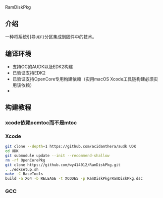RamDiskPkg
## 介绍

一种将系统引导`UEFI`分区集成到固件中的技术。

## 编译环境
- 支持OC的AUDK以及EDK2构建
- 已验证支持EDK2
- 已验证支持OpenCore专用构建依赖（实用macOS Xcode工具链构建必须实用该依赖）
- 
## 构建教程
### xcode依赖ocmtoc而不是mtoc
### Xcode
```bash
git clone --depth=1 https://github.com/acidanthera/audk UDK 
cd UDK 
git submodule update --init --recommend-shallow 
rm -rf OpenCorePkg 
git clone https://github.com/wy414012/RamDiskPkg.git
. ./edksetup.sh 
make -C BaseTools 
build -a X64 -b RELEASE -t XCODE5 -p RamDiskPkg/RamDiskPkg.dsc
```
### GCC
